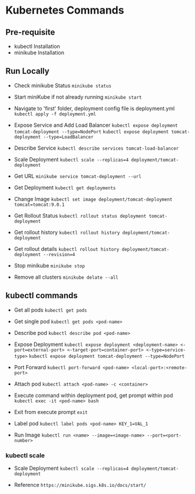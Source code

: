# Kubernetes Commands

## Pre-requisite
- kubectl Installation
- minikube Installation

## Run Locally

- Check minikube Status
    `minikube status`

- Start miniKube if not already running 
    `minikube start`

- Navigate to 'first' folder, deployment config file is deployment.yml
    `kubectl apply -f deployment.yml`

- Expose Service and Add Load Balancer
    `kubectl expose deployment tomcat-deployment --type=NodePort`
    `kubectl expose deployment tomcat-deployment --type=LoadBalancer`

- Describe Service
  `kubectl describe services tomcat-load-balancer`

- Scale Deployment
    `kubectl scale --replicas=4 deployment/tomcat-deployment`

- Get URL
    `minikube service tomcat-deployment --url`

- Get Deployment
    `kubectl get deployments`

- Change Image
    `kubectl set image deployment/tomcat-deployment tomcat=tomcat:9.0.1`

- Get Rollout Status
    `kubectl rollout status deployment tomcat-deployment`

- Get rollout history
    `kubectl rollout history deployment/tomcat-deployment`

- Get rollout details
    `kubectl rollout history deployment/tomcat-deployment --revision=4`

- Stop minikube
    `minikube stop`

- Remove all clusters
    `minikube delate --all`

## kubectl commands

- Get all pods
    `kubectl get pods`

- Get single pod
    `kubectl get pods <pod-name>`

- Describe pod
    `kubectl describe pod <pod-name>`

- Expose Deployment
    `kubectl expose deployment <deployment-name> <-port=external-port> <-target-port=container-port> <-type=service-type>`
    `kubectl expose deployment tomcat-deployment --type=NodePort`

- Port Forward
    `kubectl port-forward <pod-name> <local-port>:<remote-port>`

- Attach pod
    `kubectl attach <pod-name> -c <container>`

- Execute command within deployment pod, get prompt within pod
    `kubectl exec -it <pod-name> bash`

- Exit from execute prompt `exit`

- Label pod
    `kubectl label pods <pod-name> KEY_1=VAL_1`

- Run Image
    `kubectl run <name> --image=<image-name> --port=<port-number>`

### kubectl scale

- Scale Deployment
    `kubectl scale --replicas=4 deployment/tomcat-deployment`




- Reference
    `https://minikube.sigs.k8s.io/docs/start/`



